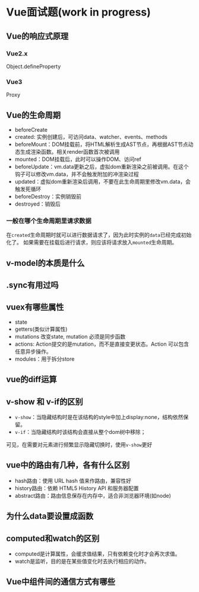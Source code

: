 # Vue面试题(work in progress)

## Vue的响应式原理
### Vue2.x
Object.defineProperty
### Vue3
Proxy
## Vue的生命周期
- beforeCreate
- created: 实例创建后，可访问data、watcher、events、methods
- beforeMount：DOM挂载前，将HTML解析生成AST节点，再根据AST节点动态生成渲染函数。相关render函数首次被调用
- mounted：DOM挂载后，此时可以操作DOM、访问ref
- beforeUpdate：vm.data更新之后，虚拟dom重新渲染之前被调用。在这个钩子可以修改vm.data，并不会触发附加的冲渲染过程
- updated：虚拟dom重新渲染后调用，不要在此生命周期里修改vm.data，会触发死循环
- beforeDestroy：实例销毁前
- destroyed：销毁后

### 一般在哪个生命周期里请求数据
在`created`生命周期时就可以进行数据请求了，因为此时实例的`data`已经完成初始化了。
如果需要在挂载后进行请求，则应该将请求放入`mounted`生命周期。

## v-model的本质是什么
## .sync有用过吗
## vuex有哪些属性
- state
- getters(类似计算属性)
- mutations 改变state, mutation 必须是同步函数
- actions: Action提交的是mutation，而不是直接变更状态。Action 可以包含任意异步操作。
- modules：用于拆分store

## vue的diff运算
## v-show 和 v-if的区别
- `v-show`：当隐藏结构时是在该结构的style中加上display:none，结构依然保留。
- `v-if`：当隐藏结构时该结构会直接从整个dom树中移除；

可见，在需要对元素进行频繁显示隐藏切换时，使用`v-show`更好
## vue中的路由有几种，各有什么区别
- hash路由：使用 URL hash 值来作路由，兼容性好
- history路由：依赖 HTML5 History API 和服务器配置
- abstract路由：路由信息保存在内存中，适合非浏览器环境(如node)
## 为什么data要设置成函数
## computed和watch的区别
- computed是计算属性，会缓求值结果，只有依赖变化时才会再次求值。
- watch是监听，目的是在某些值变化时去执行相应的动作。
## Vue中组件间的通信方式有哪些
